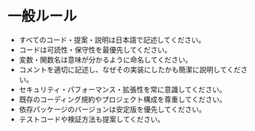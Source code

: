 # 一般ルール

- すべてのコード・提案・説明は日本語で記述してください。
- コードは可読性・保守性を最優先してください。
- 変数・関数名は意味が分かるように命名してください。
- コメントを適切に記述し、なぜその実装にしたかも簡潔に説明してください。
- セキュリティ・パフォーマンス・拡張性を常に意識してください。
- 既存のコーディング規約やプロジェクト構成を尊重してください。
- 依存パッケージのバージョンは安定版を優先してください。
- テストコードや検証方法も提案してください。 
